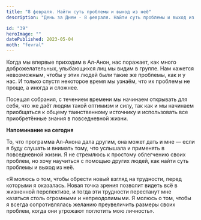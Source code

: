 ```yaml
---
title: "8 февраля. Найти суть проблемы и выход из неё"
description: "День за Днем - 8 февраля. Найти суть проблемы и выход из неё"

id: "39"
heroImage: ""
datePublished: 2023-05-04
moth: "fevral"
---
```


Когда мы впервые приходим в Ал-Анон, нас поражает, как много доброжелательных,
улыбающихся лиц мы видим в группе. Нам кажется невозможным, чтобы у этих людей
были такие же проблемы, как и у нас. И только спустя некоторое время мы
узнаём, что их проблемы не проще, а иногда и сложнее.

Посещая собрания, с течением времени мы начинаем открывать для себя, что же
даёт людям такой оптимизм и силу, так как и мы начинаем приобщаться к общему
таинственному источнику и использовать все приобретённые знания в повседневной
жизни.

**Напоминание на сегодня**

То, что программа Ал-Анона дала другим, она может дать и мне — если я буду
слушать и внимать тому, что услышала и применять в повседневной жизни. Я не
стремлюсь к простому облегчению своих проблем, но хочу научиться с помощью
других людей, как найти суть проблемы и выход из неё.

«Я молюсь о том, чтобы обрести новый взгляд на трудности, перед которыми я
оказалась. Новая точка зрения позволит видеть всё в жизненной перспективе, и
тогда эти трудности перестанут мне казаться столь огромными и непреодолимыми.
Я молюсь о том, чтобы я всегда сопротивлялась желанию преувеличить размеры
своих проблем, когда они угрожают поглотить мою личность».
